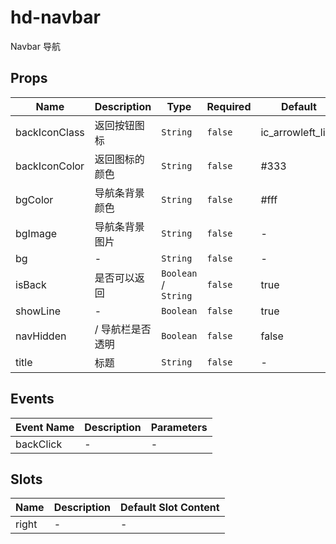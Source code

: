# hd-navbar

Navbar 导航

## Props

<!-- @vuese:hd-navbar:props:start -->
|Name|Description|Type|Required|Default|
|---|---|---|---|---|
|backIconClass|返回按钮图标|`String`|`false`|ic_arrowleft_line|
|backIconColor|返回图标的颜色|`String`|`false`|#333|
|bgColor|导航条背景颜色|`String`|`false`|#fff|
|bgImage|导航条背景图片|`String`|`false`|-|
|bg|-|`String`|`false`|-|
|isBack|是否可以返回|`Boolean` /  `String`|`false`|true|
|showLine|-|`Boolean`|`false`|true|
|navHidden|/ 导航栏是否透明|`Boolean`|`false`|false|
|title|标题|`String`|`false`|-|

<!-- @vuese:hd-navbar:props:end -->


## Events

<!-- @vuese:hd-navbar:events:start -->
|Event Name|Description|Parameters|
|---|---|---|
|backClick|-|-|

<!-- @vuese:hd-navbar:events:end -->


## Slots

<!-- @vuese:hd-navbar:slots:start -->
|Name|Description|Default Slot Content|
|---|---|---|
|right|-|-|

<!-- @vuese:hd-navbar:slots:end -->



